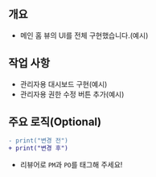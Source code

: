 ## 개요
- 메인 홈 뷰의 UI를 전체 구현했습니다.(예시)

## 작업 사항
- 관리자용 대시보드 구현(예시)
- 관리자용 권한 수정 버튼 추가(예시)

## 주요 로직(Optional)
```diff
- print("변경 전")
+ print("변경 후")
```

- 리뷰어로 `PM`과 `PO`를 태그해 주세요!
